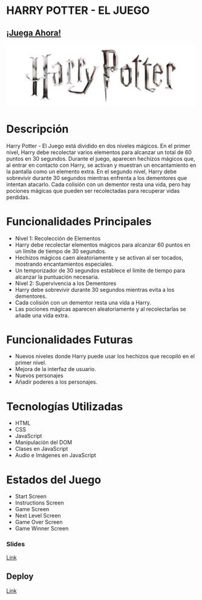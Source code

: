 # HARRY POTTER - EL JUEGO

## [¡Juega Ahora!](https://malu888.github.io/harry-potter/)

![Logo](./img/logo-harry.png)


# Descripción

Harry Potter - El Juego está dividido en dos niveles mágicos. En el primer nivel, Harry debe recolectar varios elementos para alcanzar un total de 60 puntos en 30 segundos. Durante el juego, aparecen hechizos mágicos que, al entrar en contacto con Harry, se activan y muestran un encantamiento en la pantalla como un elemento extra. En el segundo nivel, Harry debe sobrevivir durante 30 segundos mientras enfrenta a los dementores que intentan atacarlo. Cada colisión con un dementor resta una vida, pero hay pociones mágicas que pueden ser recolectadas para recuperar vidas perdidas.

# Funcionalidades Principales

- Nivel 1: Recolección de Elementos
- Harry debe recolectar elementos mágicos para alcanzar 60 puntos en un límite de tiempo de 30 segundos.
- Hechizos mágicos caen aleatoriamente y se activan al ser tocados, mostrando encantamientos especiales.
- Un temporizador de 30 segundos establece el límite de tiempo para alcanzar la puntuación necesaria.
- Nivel 2: Supervivencia a los Dementores
- Harry debe sobrevivir durante 30 segundos mientras evita a los dementores.
- Cada colisión con un dementor resta una vida a Harry.
- Las pociones mágicas aparecen aleatoriamente y al recolectarlas se añade una vida extra.

# Funcionalidades Futuras

- Nuevos niveles donde Harry puede usar los hechizos que recopiló en el primer nivel.
- Mejora de la interfaz de usuario.
- Nuevos personajes
- Añadir poderes a los personajes.

# Tecnologías Utilizadas

- HTML
- CSS
- JavaScript
- Manipulación del DOM
- Clases en JavaScript
- Audio e Imágenes en JavaScript

# Estados del Juego

- Start Screen
- Instructions Screen
- Game Screen
- Next Level Screen 
- Game Over Screen
- Game Winner Screen



### Slides
[Link](https://docs.google.com/presentation/d/1NJN5ZJXgLbE-vQHKon8SoKDDXeazEYBiOy9nlxkb5ek/edit?usp=sharing)

## Deploy
[Link](https://malu888.github.io/harry-potter/)